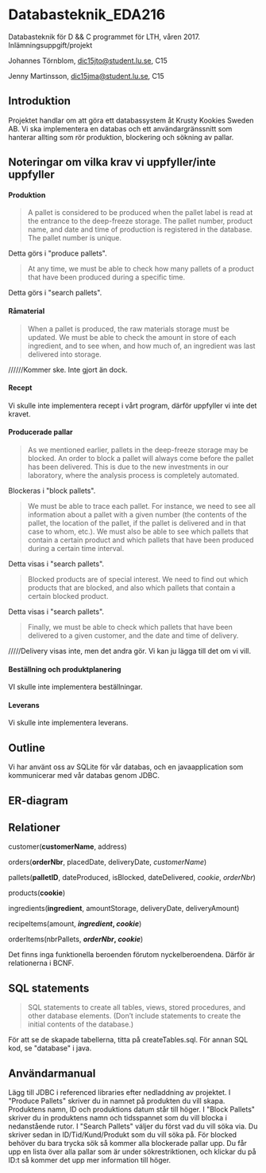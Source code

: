 # Databasteknik_EDA216
Databasteknik för D &amp;&amp; C programmet för LTH, våren 2017. Inlämningsuppgift/projekt

Johannes Törnblom, dic15jto@student.lu.se, C15

Jenny Martinsson, dic15jma@student.lu.se, C15

## Introduktion
Projektet handlar om att göra ett databassystem åt Krusty Kookies Sweden AB. Vi ska implementera en databas och ett användargränssnitt som hanterar allting som rör produktion, blockering och sökning av pallar.

## Noteringar om vilka krav vi uppfyller/inte uppfyller
#### Produktion
>A pallet is considered to be produced when the pallet label is read at the entrance to the deep-freeze storage. The pallet number, product name, and date and time of production is registered in the database. The pallet number is unique.

Detta görs i "produce pallets".

>At any time, we must be able to check how many pallets of a product that have been produced during a specific time.

Detta görs i "search pallets".
#### Råmaterial
>When a pallet is produced, the raw materials storage must be updated. We must be able to check the amount in store of each ingredient, and to see when, and how much of, an ingredient was last delivered into storage.

//////Kommer ske. Inte gjort än dock.

#### Recept
Vi skulle inte implementera recept i vårt program, därför uppfyller vi inte det kravet.

#### Producerade pallar
>As we mentioned earlier, pallets in the deep-freeze storage may be blocked. An order to block a pallet will always come before the pallet has been delivered. This is due to the new investments in our laboratory, where the analysis process is completely automated.

Blockeras i "block pallets".

>We must be able to trace each pallet. For instance, we need to see all information about a pallet with a given number (the contents of the pallet, the location of the pallet, if the pallet is delivered and in that case to whom, etc.). We must also be able to see which pallets that contain a certain product and which pallets that have been produced during a certain time interval.

Detta visas i "search pallets".

>Blocked products are of special interest. We need to find out which products that are blocked, and also which pallets that contain a certain blocked product.

Detta visas i "search pallets".

>Finally, we must be able to check which pallets that have been delivered to a given customer, and the date and time of delivery.

/////Delivery visas inte, men det andra gör. Vi kan ju lägga till det om vi vill.

#### Beställning och produktplanering
VI skulle inte implementera beställningar.

#### Leverans
Vi skulle inte implementera leverans.

## Outline
Vi har använt oss av SQLite för vår databas, och en javaapplication som kommunicerar med vår databas genom JDBC. 
## ER-diagram

## Relationer

customer(**customerName**, address)

orders(**orderNbr**, placedDate, deliveryDate, *customerName*)

pallets(**palletID**, dateProduced, isBlocked, dateDelivered, *cookie*, *orderNbr*)

products(**cookie**)

ingredients(**ingredient**, amountStorage, deliveryDate, deliveryAmount)

recipeItems(amount, **_ingredient_, _cookie_**)

orderItems(nbrPallets, **_orderNbr_, _cookie_**)

Det finns inga funktionella beroenden förutom nyckelberoendena. Därför är relationerna i BCNF.


## SQL statements
>SQL statements to create all tables, views, stored procedures, and other database elements. (Don’t include statements to create the initial contents of the database.)

För att se de skapade tabellerna, titta på createTables.sql.
För annan SQL kod, se "database" i java.

## Användarmanual
Lägg till JDBC i referenced libraries efter nedladdning av projektet.
I "Produce Pallets" skriver du in namnet på produkten du vill skapa. Produktens namn, ID och produktions datum står till höger.
I "Block Pallets" skriver du in produktens namn och tidsspannet som du vill blocka i nedanstående rutor.
I "Search Pallets" väljer du först vad du vill söka via. Du skriver sedan in ID/Tid/Kund/Produkt som du vill söka på. För blocked behöver du bara trycka sök så kommer alla blockerade pallar upp. Du får upp en lista över alla pallar som är under sökrestriktionen, och klickar du på ID:t så kommer det upp mer information till höger.
